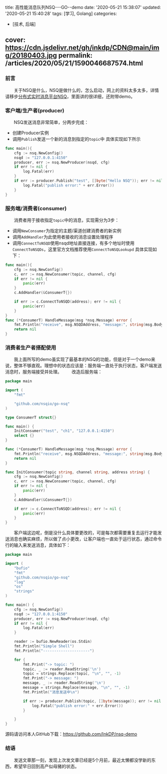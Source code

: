 title: 高性能消息队列NSQ---GO--demo
date: '2020-05-21 15:38:07'
updated: '2020-05-21 15:40:28'
tags: [学习, Golang]
categories:
  - [技术, 后端]

cover: https://cdn.jsdelivr.net/gh/inkdp/CDN@main/img/20180403.jpg
permalink: /articles/2020/05/21/1590046687574.html
---
### 前言

&emsp;&emsp;关于NSQ是什么，NSQ是做什么的，怎么启动，网上的资料太多太多，详情请移步[分布式实时消息平台NSQ](https://zhuanlan.zhihu.com/p/37081073)，里面讲的很详细，还附带demo。

### 客户端/生产者(producer)
&emsp;&emsp;NSQ发送消息非常简单，分两步完成：
* 创建Producer实例
* 调用`Publish`发送一个新的消息到指定的`topic`中
具体实现如下所示
```go
func main(){
	cfg := nsq.NewConfig()
	nsqd := "127.0.0.1:4150"
	producer, err := nsq.NewProducer(nsqd, cfg)
	if err != nil {
		log.Fatal(err)
	}
	if err := producer.Publish("test", []byte("Hello NSQ")); err != nil {
		log.Fatal("publish error:" + err.Error())
	}
}
```
### 服务端/消费者(consumer)
&emsp;&emsp;消费者用于接收指定`topic`中的消息，实现需分为3步：
* 调用`NewConsumer`为指定的主题/渠道创建消费者的新实例
* 调用`AddHandler`为此使用者接收的消息设置处理程序
* 调用`ConnectToNSQD`使用nsqd地址直接连接，有多个地址时使用`ConnectToNSQDs`，这里官方文档推荐使用`ConnectToNSQLookupd`
具体实现如下：
```go
func main(){
	cfg := nsq.NewConfig()
	c, err := nsq.NewConsumer(topic, channel, cfg)
	if err != nil {
		panic(err)
	}
	c.AddHandler(&ConsumerT{})

	if err := c.ConnectToNSQD(address); err != nil {
		panic(err)
	}
}
func (*ConsumerT) HandleMessage(msg *nsq.Message) error {
	fmt.Println("receive", msg.NSQDAddress, "message:", string(msg.Body))
	return nil
}
```
### 消费者生产者搭配使用
&emsp;&emsp;我上面所写的demo虽实现了最基本的NSQ的功能，但是对于一个demo来说，整体不够直观。理想中的状态应该是：服务端一直处于执行状态，客户端发送消息时，服务端接受并处理。
&emsp;&emsp;改造后服务端：
```go
package main

import (
	"fmt"

	"github.com/nsqio/go-nsq"
)

type ConsumerT struct{}

func main() {
	InitConsumer("test", "ch1", "127.0.0.1:4150")
	select {}
}

func (*ConsumerT) HandleMessage(msg *nsq.Message) error {
	fmt.Println("receive", msg.NSQDAddress, "message:", string(msg.Body))
	return nil
}

func InitConsumer(topic string, channel string, address string) {
	cfg := nsq.NewConfig()
	c, err := nsq.NewConsumer(topic, channel, cfg)
	if err != nil {
		panic(err)
	}
	c.AddHandler(&ConsumerT{})

	if err := c.ConnectToNSQD(address); err != nil {
		panic(err)
	}
}

```
&emsp;&emsp;客户端这边呢，倒是没什么具体要更改的，可是每次都需要重复去运行才能发送消息也确实麻烦，所以做了点小更改，让客户端也一直处于运行状态，通过命令行的输入来发送消息，具体如下：
```go
package main

import (
	"bufio"
	"fmt"
	"github.com/nsqio/go-nsq"
	"log"
	"os"
	"strings"
)

func main() {
	cfg := nsq.NewConfig()
	nsqd := "127.0.0.1:4150"
	producer, err := nsq.NewProducer(nsqd, cfg)
	if err != nil {
		log.Fatal(err)
	}

	reader := bufio.NewReader(os.Stdin)
	fmt.Println("Simple Shell")
	fmt.Println("---------------------")

	for {
		fmt.Print("-> topic: ")
		topic, _ := reader.ReadString('\n')
		topic = strings.Replace(topic, "\n", "", -1)
		fmt.Print("-> message: ")
		message, _ := reader.ReadString('\n')
		message = strings.Replace(message, "\n", "", -1)
		fmt.Println("消息发送中\n")

		if err := producer.Publish(topic, []byte(message)); err != nil {
			log.Fatal("publish error:" + err.Error())
		}

	}
}
```
源码请访问本人GitHub下载：https://github.com/InkDP/nsq-demo
### 结语
&emsp;&emsp;发送文章那一刻，发现上次发文章已经是5个月前，最近太懒都没学新的东西，希望早日回到高产似母猪的状态。
